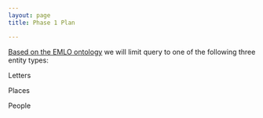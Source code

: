 ```yaml
---
layout: page
title: Phase 1 Plan

---
```


[Based on the EMLO ontology](http://demo.seco.tkk.fi/saha/project/index.shtml?model=emlo) we will limit query to one of the following three entity types:

Letters

Places

People
